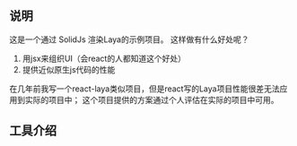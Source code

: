## 说明

这是一个通过 SolidJs 渲染Laya的示例项目。
这样做有什么好处呢？
1. 用jsx来组织UI（会react的人都知道这个好处）
2. 提供近似原生js代码的性能

在几年前我写一个react-laya类似项目，但是react写的Laya项目性能很差无法应用到实际的项目中；
这个项目提供的方案通过个人评估在实际的项目中可用。

## 工具介绍


